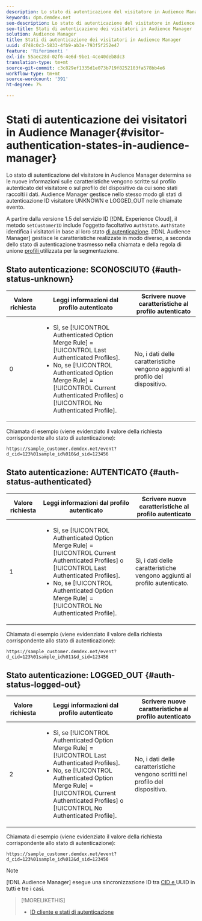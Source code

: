 ```yaml
---
description: Lo stato di autenticazione del visitatore in Audience Manager determina se le nuove informazioni sulle caratteristiche vengono scritte sul profilo autenticato del visitatore o sul profilo del dispositivo da cui sono stati raccolti i dati. Audience Manager gestisce nello stesso modo gli stati di autenticazione ID visitatore UNKNOWN e LOGGED_OUT nelle chiamate evento.
keywords: dpm.demdex.net
seo-description: Lo stato di autenticazione del visitatore in Audience Manager determina se le nuove informazioni sulle caratteristiche vengono scritte sul profilo autenticato del visitatore o sul profilo del dispositivo da cui sono stati raccolti i dati. Audience Manager gestisce nello stesso modo gli stati di autenticazione ID visitatore UNKNOWN e LOGGED_OUT nelle chiamate evento.
seo-title: Stati di autenticazione dei visitatori in Audience Manager
solution: Audience Manager
title: Stati di autenticazione dei visitatori in Audience Manager
uuid: d748c0c3-5833-4fb9-ab3e-793f5f252e47
feature: 'Riferimenti '
exl-id: 55aec28d-02f6-4e6d-9be1-4ce40deb8dc3
translation-type: tm+mt
source-git-commit: c3c829ef1335d1e073b719f8252103fa578bb4e6
workflow-type: tm+mt
source-wordcount: '391'
ht-degree: 7%

---
```


# Stati di autenticazione dei visitatori in Audience Manager{#visitor-authentication-states-in-audience-manager}

Lo stato di autenticazione del visitatore in Audience Manager determina se le nuove informazioni sulle caratteristiche vengono scritte sul profilo autenticato del visitatore o sul profilo del dispositivo da cui sono stati raccolti i dati. Audience Manager gestisce nello stesso modo gli stati di autenticazione ID visitatore UNKNOWN e LOGGED_OUT nelle chiamate evento.

A partire dalla versione 1.5 del servizio ID [!DNL Experience Cloud], il metodo `setCustomerID` include l&#39;oggetto facoltativo `AuthState`. `AuthState` identifica i visitatori in base al loro stato  [di autenticazione](https://docs.adobe.com/content/help/en/id-service/using/reference/authenticated-state.html). [!DNL Audience Manager] gestisce le caratteristiche realizzate in modo diverso, a seconda dello stato di autenticazione trasmesso nella chiamata e della regola di unione  [profili ](../features/profile-merge-rules/merge-rules-dashboard.md) utilizzata per la segmentazione.

## Stato autenticazione: SCONOSCIUTO {#auth-status-unknown}

| Valore richiesta | Leggi informazioni dal profilo autenticato | Scrivere nuove caratteristiche al profilo autenticato |
|---|---|---|
| 0 | <ul><li>Sì, se [!UICONTROL Authenticated Option Merge Rule] = [!UICONTROL Last Authenticated Profiles].</li><li>No, se [!UICONTROL Authenticated Option Merge Rule] = [!UICONTROL Current Authenticated Profiles] o [!UICONTROL No Authenticated Profile].</li></ul> | No, i dati delle caratteristiche vengono aggiunti al profilo del dispositivo. |

Chiamata di esempio (viene evidenziato il valore della richiesta corrispondente allo stato di autenticazione):

`https://sample_customer.demdex.net/event?d_cid=123%01sample_id%010&d_sid=123456`

## Stato autenticazione: AUTENTICATO {#auth-status-authenticated}

| Valore richiesta | Leggi informazioni dal profilo autenticato | Scrivere nuove caratteristiche al profilo autenticato |
|---|---|---|
| 1 | <ul><li>Sì, se [!UICONTROL Authenticated Option Merge Rule] = [!UICONTROL Current Authenticated Profiles] o [!UICONTROL Last Authenticated Profiles].</li><li>No, se [!UICONTROL Authenticated Option Merge Rule] = [!UICONTROL No Authenticated Profile].</li></ul> | Sì, i dati delle caratteristiche vengono aggiunti al profilo autenticato. |

Chiamata di esempio (viene evidenziato il valore della richiesta corrispondente allo stato di autenticazione):

`https://sample_customer.demdex.net/event?d_cid=123%01sample_id%011&d_sid=123456`

## Stato autenticazione: LOGGED_OUT {#auth-status-logged-out}

| Valore richiesta | Leggi informazioni dal profilo autenticato | Scrivere nuove caratteristiche al profilo autenticato |
|---|---|---|
| 2 | <ul><li>Sì, se [!UICONTROL Authenticated Option Merge Rule] = [!UICONTROL Last Authenticated Profiles].</li><li>No, se [!UICONTROL Authenticated Option Merge Rule] = [!UICONTROL Current Authenticated Profiles] o [!UICONTROL No Authenticated Profile].</li></ul> | No, i dati delle caratteristiche vengono scritti nel profilo del dispositivo. |

Chiamata di esempio (viene evidenziato il valore della richiesta corrispondente allo stato di autenticazione):

`https://sample_customer.demdex.net/event?d_cid=123%01sample_id%012&d_sid=123456`

>[!NOTE]
>
>[!DNL Audience Manager] esegue una sincronizzazione ID tra  [CID e ](../reference/ids-in-aam.md) UUID in tutti e tre i casi.

>[!MORELIKETHIS]
>
>* [ID cliente e stati di autenticazione](https://docs.adobe.com/content/help/en/id-service/using/reference/authenticated-state.html)


